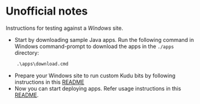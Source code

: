 # Unofficial notes

Instructions for testing against a *_Windows_* site.

- Start by downloading sample Java apps. Run the following command in Windows command-prompt to download the apps in the `./apps` directory:
```cmd
    .\apps\download.cmd
```
- Prepare your Windows site to run custom Kudu bits by following instructions in this [README](./setup/windows/README.md)
- Now you can start deploying apps. Refer usage instructions in this [README](./usage/README.md).
